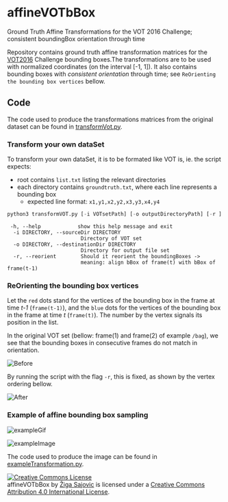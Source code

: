 # affineVOTbBox
Ground Truth Affine Transformations for the VOT 2016 Challenge; consistent boundingBox orientation through time

Repository contains ground truth affine transformation matrices for the [VOT2016](http://www.votchallenge.net/vot2016/dataset.html) Challenge bounding boxes.The transformations are to be used with normalized coordinates (on the interval [-1, 1]). It also contains bounding boxes with *consistent orientation* through time; see ```ReOrienting the bounding box vertices``` bellow.

## Code
The code used to produce the transformations matrices from the original dataset can be found in [transformVot.py](https://github.com/ZigaSajovic/affineVOTbBox/blob/master/transformVOT.py).

### Transform your own dataSet
To transform your own dataSet, it is to be formated like VOT is, ie. the script expects:
* root contains ```list.txt``` listing the relevant directories
* each directory contains ```groundtruth.txt```, where each line represents a bounding box
	* expected line format: ```x1,y1,x2,y2,x3,y3,x4,y4```



```python
python3 transformVOT.py [-i VOTsetPath] [-o outputDirectoryPath] [-r ]
```
```
 -h, --help            show this help message and exit
  -i DIRECTORY, --sourceDir DIRECTORY
                        Directory of VOT set
  -o DIRECTORY, --destinationDir DIRECTORY
                        Directory for output file set
  -r, --reorient        Should it reorient the boundingBoxes ->
                        meaning: align bBox of frame(t) with bBox of frame(t-1)
```
### ReOrienting the bounding box vertices

Let the ```red``` dots stand for the vertices of the bounding box in the frame at time *t-1* (```frame(t-1)```), and the ```blue``` dots for the vertices of the bounding box in the frame at time *t* (```frame(t)```). The number by the vertex signals its position in the list.

In the original VOT set (bellow: frame(1) and frame(2) of example ```/bag```), we see that the bounding boxes in consecutive frames do not match in orientation.

![Before](https://github.com/ZigaSajovic/affineVOTbBox/blob/master/reorderBefore.png)

By running the script with the flag ```-r```, this is fixed, as shown by the vertex ordering bellow.

![After](https://github.com/ZigaSajovic/affineVOTbBox/blob/master/reorderAfter.png)

### Example of affine bounding box sampling

![exampleGif](https://github.com/ZigaSajovic/affineVOTbBox/blob/master/example.gif)

![exampleImage](https://github.com/ZigaSajovic/affineVOTbBox/blob/master/example.png)

The code used to produce the image can be found in [exampleTransformation.py](https://github.com/ZigaSajovic/affineVOTbBox/blob/master/exampleTransformation.py).

<a rel="license" href="http://creativecommons.org/licenses/by/4.0/"><img alt="Creative Commons License" style="border-width:0" src="https://i.creativecommons.org/l/by/4.0/88x31.png" /></a><br /><span xmlns:dct="http://purl.org/dc/terms/" property="dct:title">affineVOTbBox</span> by <a xmlns:cc="http://creativecommons.org/ns#" href="https://si.linkedin.com/in/zigasajovic" property="cc:attributionName" rel="cc:attributionURL">Žiga Sajovic</a> is licensed under a <a rel="license" href="http://creativecommons.org/licenses/by/4.0/">Creative Commons Attribution 4.0 International License</a>.